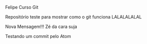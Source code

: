 Felipe Curso Git

Repositório teste para mostrar como o git funciona
LALALALALAL

Nova Mensagem!!!
Zé da cara suja

Testando um commit pelo Atom

